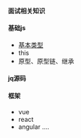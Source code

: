 #### 面试相关知识
#### 基础js
   + [基本类型](https://github.com/tanxingli/about_interview#%E5%9F%BA%E7%A1%80js)
   + this 
   + 原型、原型链、继承
#### jq源码
#### 框架
 + vue
 + react
 + angular
 ....